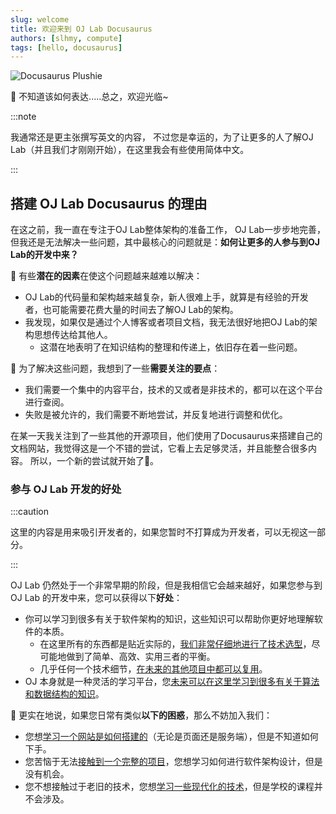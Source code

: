 ```yaml
---
slug: welcome
title: 欢迎来到 OJ Lab Docusaurus
authors: [slhmy, compute]
tags: [hello, docusaurus]
---
```


![Docusaurus Plushie](./docusaurus-plushie-banner.jpeg)

🥰 不知道该如何表达.....总之，欢迎光临~

:::note

我通常还是更主张撰写英文的内容，
不过您是幸运的，为了让更多的人了解OJ Lab（并且我们才刚刚开始），在这里我会有些使用简体中文。

:::

## 搭建 OJ Lab Docusaurus 的理由

在这之前，我一直在专注于OJ Lab整体架构的准备工作，
OJ Lab一步步地完善，但我还是无法解决一些问题，其中最核心的问题就是：**如何让更多的人参与到OJ Lab的开发中来？**

🤕 有些**潜在的因素**在使这个问题越来越难以解决：

- OJ Lab的代码量和架构越来越复杂，新人很难上手，就算是有经验的开发者，也可能需要花费大量的时间去了解OJ Lab的架构。
- 我发现，如果仅是通过个人博客或者项目文档，我无法很好地把OJ Lab的架构思想传达给其他人。
  - 这潜在地表明了在知识结构的整理和传递上，依旧存在着一些问题。

🤔 为了解决这些问题，我想到了一些**需要关注的要点**：

- 我们需要一个集中的内容平台，技术的又或者是非技术的，都可以在这个平台进行查阅。
- 失败是被允许的，我们需要不断地尝试，并反复地进行调整和优化。

在某一天我关注到了一些其他的开源项目，他们使用了Docusaurus来搭建自己的文档网站，我觉得这是一个不错的尝试，它看上去足够灵活，并且能整合很多内容。
所以，一个新的尝试就开始了👟。

### 参与 OJ Lab 开发的好处

:::caution

这里的内容是用来吸引开发者的，如果您暂时不打算成为开发者，可以无视这一部分。

:::

OJ Lab 仍然处于一个非常早期的阶段，但是我相信它会越来越好，如果您参与到 OJ Lab 的开发中来，您可以获得以下**好处**：

- 你可以学习到很多有关于软件架构的知识，这些知识可以帮助你更好地理解软件的本质。
  - 在这里所有的东西都是贴近实际的，<u>我们非常仔细地进行了技术选型</u>，尽可能地做到了简单、高效、实用三者的平衡。
  - 几乎任何一个技术细节，<u>在未来的其他项目中都可以复用</u>。
- OJ 本身就是一种灵活的学习平台，您<u>未来可以在这里学习到很多有关于算法和数据结构的知识</u>。

🐸 更实在地说，如果您日常有类似**以下的困惑**，那么不妨加入我们：

- 您想<u>学习一个网站是如何搭建的</u>（无论是页面还是服务端），但是不知道如何下手。
- 您苦恼于无法<u>接触到一个完整的项目</u>，您想学习如何进行软件架构设计，但是没有机会。
- 您不想接触过于老旧的技术，您想<u>学习一些现代化的技术</u>，但是学校的课程并不会涉及。
